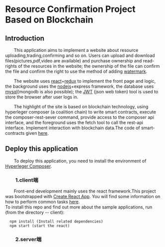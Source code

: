 # Resource Confirmation Project Based on Blockchain
## Introduction
   
   &emsp;&emsp;This application aims to implement a website about resource uploading,trading,confirming and so on. Users can upload and download files(pictures,pdf,video are available) and purchase ownership and read-rights of the resources in the website; the ownership of the file can confirm the file and confirm the right to use the method of adding [watermark](https://github.com/Messi-Q/python-watermark).
   
   &emsp;&emsp;The website uses [react](https://reactjs.org/)+[redux](http://www.redux.org.cn/) to implement the front page and logic, the background uses the [nodejs](https://nodejs.org/en/)+express framework, the database uses [mysql](https://www.mysql.com/)(mongodb is also possible); the [JWT](https://jwt.io/introduction/) (json web token) tool is used to store the browser after user logs in.
   
   &emsp;&emsp;The highlight of the site is based on blockchain technology, using hyperleger composer (a coalition chain) to write smart contracts, execute the composer-rest-sever command, provide access to the composer api interface, and the foreground uses the fetch tool to call the rest-api interface. Implement interaction with blockchain data.The code of smart-contracts given [here](https://github.com/Messi-Q/SmartContract-hyperledgerComposer).
 
  

## Deploy this application
  
  &emsp;&emsp;To deploy this application, you need to install the environment of [Hyperleger Composer](https://hyperledger.github.io/composer/latest/installing/installing-index).
  
  ### &emsp;&emsp;1.client端
  
  &emsp;&emsp;Front-end development mainly uses the react framework.This project was bootstrapped with [Create React App](https://github.com/facebookincubator/create-react-app).
  You will find some information on how to perform common tasks [here](https://github.com/facebookincubator/create-react-app/blob/master/packages/react-scripts/template/README.md).<br>
  To install this repo and find out more about the sample applications, run (from the directory -- client):
  
  
  
  ```
    npm install (Install related dependencies)
    npm start (start the react)
  
  ```
  
  ### &emsp;&emsp;2.server端
  
  &emsp;&emsp;
   
   
